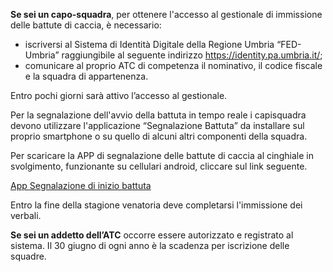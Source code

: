 

**Se sei un capo-squadra**, per ottenere l'accesso al gestionale di immissione delle battute di caccia, è necessario:
- iscriversi al Sistema di Identità Digitale della Regione Umbria “FED-Umbria” raggiungibile al seguente indirizzo https://identity.pa.umbria.it/;
- comunicare al proprio ATC di competenza il nominativo, il codice fiscale e la squadra di appartenenza.

Entro pochi giorni sarà attivo l’accesso al gestionale.

Per la segnalazione dell'avvio della battuta in tempo reale i capisquadra devono utilizzare l'applicazione “Segnalazione Battuta” da installare sul proprio smartphone o su quello di alcuni altri componenti della squadra.

Per scaricare la APP di segnalazione delle battute di caccia al cinghiale in svolgimento, funzionante su cellulari android, cliccare sul link seguente.


[App Segnalazione di inizio battuta ](http://www.regione.umbria.it/documents/18/18079694/App+Segnalazione+Battute/cee7ea16-6c80-4451-a099-c8f9c0580a56)

Entro la fine della stagione venatoria deve completarsi l'immissione dei verbali.


**Se sei un addetto dell’ATC** occorre essere autorizzato e registrato al sistema.
Il 30 giugno di ogni anno è la scadenza per iscrizione delle squadre.

